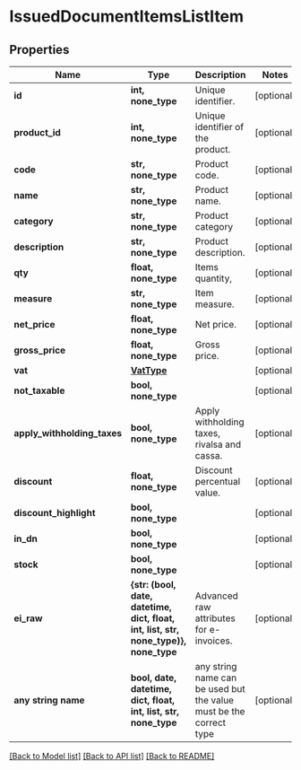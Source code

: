 # IssuedDocumentItemsListItem


## Properties
Name | Type | Description | Notes
------------ | ------------- | ------------- | -------------
**id** | **int, none_type** | Unique identifier. | [optional] 
**product_id** | **int, none_type** | Unique identifier of the product. | [optional] 
**code** | **str, none_type** | Product code. | [optional] 
**name** | **str, none_type** | Product name. | [optional] 
**category** | **str, none_type** | Product category | [optional] 
**description** | **str, none_type** | Product description. | [optional] 
**qty** | **float, none_type** | Items quantity, | [optional] 
**measure** | **str, none_type** | Item measure. | [optional] 
**net_price** | **float, none_type** | Net price. | [optional] 
**gross_price** | **float, none_type** | Gross price. | [optional] 
**vat** | [**VatType**](VatType.md) |  | [optional] 
**not_taxable** | **bool, none_type** |  | [optional] 
**apply_withholding_taxes** | **bool, none_type** | Apply withholding taxes, rivalsa and cassa. | [optional] 
**discount** | **float, none_type** | Discount percentual value. | [optional] 
**discount_highlight** | **bool, none_type** |  | [optional] 
**in_dn** | **bool, none_type** |  | [optional] 
**stock** | **bool, none_type** |  | [optional] 
**ei_raw** | **{str: (bool, date, datetime, dict, float, int, list, str, none_type)}, none_type** | Advanced raw attributes for e-invoices. | [optional] 
**any string name** | **bool, date, datetime, dict, float, int, list, str, none_type** | any string name can be used but the value must be the correct type | [optional]

[[Back to Model list]](../README.md#documentation-for-models) [[Back to API list]](../README.md#documentation-for-api-endpoints) [[Back to README]](../README.md)


